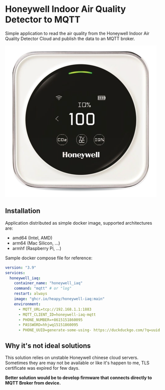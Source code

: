 # Honeywell Indoor Air Quality Detector to MQTT

Simple application to read the air quality from the Honeywell Indoor Air Quality Detector Cloud and publish the data to an MQTT broker.

![monitor](./product.png)

## Installation

Application distributed as simple docker image, supported architectures are:

- amd64 (Intel, AMD)
- arm64 (Mac Silicon, ...)
- armhf (Raspberry Pi, ...)

Sample docker compose file for reference:

```yaml
version: "3.9"
services:
  honeywell_iaq:
    container_name: "honeywell_iaq"
    command: "mqtt" # or "log"
    restart: always
    image: "ghcr.io/heapy/honeywell-iaq:main"
    environment:
      - MQTT_URL=tcp://192.168.1.1:1883
      - MQTT_CLIENT_ID=honeywell-iaq-mqtt
      - PHONE_NUMBER=+8615151860095
      - PASSWORD=hhjwq15151860095
      - PHONE_UUID=generate-some-using- https://duckduckgo.com/?q=uuid
```

## Why it's not ideal solutions

This solution relies on unstable Honeywell chinese cloud servers. Sometimes they are may not be available or like it's happen to me, TLS certificate was expired for few days.

**Better solution would be to develop firmware that connects directly to MQTT Broker from device.**

